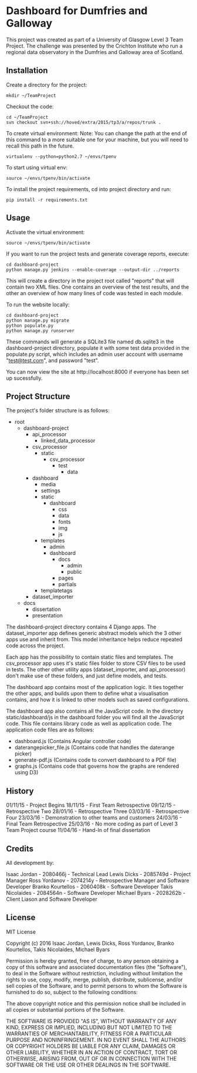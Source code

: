 # Dashboard for Dumfries and Galloway

This project was created as part of a University of Glasgow Level 3 Team Project.
The challenge was presented by the Crichton Institute who run a regional data
observatory in the Dumfries and Galloway area of Scotland.

## Installation

Create a directory for the project:
```
mkdir ~/TeamProject
```

Checkout the code:
```
cd ~/TeamProject
svn checkout svn+ssh://hoved/extra/2015/tp3/a/repos/trunk .
```

To create virtual environment:
Note: You can change the path at the end of this command to a more suitable
one for your machine, but you will need to recall this path in the future.
```
virtualenv --python=python2.7 ~/envs/tpenv
```

To start using virtual env:
```
source ~/envs/tpenv/bin/activate
```

To install the project requirements, cd into project directory and run: 
```
pip install -r requirements.txt
```


## Usage

Activate the virtual environment:
```
source ~/envs/tpenv/bin/activate
```

If you want to run the project tests and generate coverage reports, execute:
```
cd dashboard-project
python manage.py jenkins --enable-coverage --output-dir ../reports
```

This will create a directory in the project root called "reports" that will
contain two XML files. One contains an overview of the test results, and the
other an overview of how many lines of code was tested in each module.

To run the website locally:
```
cd dashboard-project
python manage.py migrate
python populate.py
python manage.py runserver
```

These commands will generate a SQLite3 file named db.sqlite3 in the dashboard-project
directory, populate it with some test data provided in the populate.py script,
which includes an admin user account with username "test@test.com", and password
"test".

You can now view the site at http://localhost:8000 if everyone has been set up
sucessfully.

## Project Structure

The project's folder structure is as follows:

- root
    - dashboard-project
        - api_processor
            - linked_data_processor
        - csv_processor
            - static
                - csv_processor
                    - test
                        - data
        - dashboard
            - media
            - settings
            - static
                - dashboard
                    - css
                    - data
                    - fonts
                    - img
                    - js
            - templates
                - admin
                - dashboard
                    - docs
                        - admin
                        - public
                    - pages
                    - partials
            - templatetags
        - dataset_importer
    - docs
        - dissertation
        - presentation
        
The dashboard-project directory contains 4 Django apps. The dataset_importer
app defines generic abstract models which the 3 other apps use and inherit from.
This model inheritance helps reduce repeated code across the project.

Each app has the possibility to contain static files and templates. The
csv_processor app uses it's static files folder to store CSV files to be used
in tests. The other other utility apps (dataset_importer, and api_processor) don't
make use of these folders, and just define models, and tests.

The dashboard app contains most of the application logic. It ties together the
other apps, and builds upon them to define what a visualisation contains, and
how it is linked to other models such as saved configurations.

The dashboard app also contains all the JavaScript code. In the directory 
static/dashboard/js in the dashboard folder you will find all the JavaScript code.
This file contains library code as well as application code. The application code
files are as follows:

- dashboard.js (Contains Angular controller code)
- daterangepicker_file.js (Contains code that handles the daterange picker)
- generate-pdf.js (Contains code to convert dashboard to a PDF file)
- graphs.js (Contains code that governs how the graphs are rendered using D3)

## History

01/11/15 - Project Begins
18/11/15 - First Team Retrospective
09/12/15 - Retrospective Two
28/01/16 - Retrospective Three
03/03/16 - Retrospective Four
23/03/16 - Demonstration to other teams and customers
24/03/16 - Final Team Retrospective
25/03/16 - No more coding as part of Level 3 Team Project course
11/04/16 - Hand-In of final dissertation

## Credits

All development by:

Isaac Jordan - 2080466j - Technical Lead
Lewis Dicks - 2085749d - Project Manager
Ross Yordanov - 2074214y - Retrospective Manager and Software Developer
Branko Kourtellos - 2060408k - Software Developer
Takis Nicolaides - 2084564n - Software Developer
Michael Byars - 2028262b - Client Liason and Software Developer


## License

MIT License

Copyright (c) 2016 Isaac Jordan, Lewis Dicks, Ross Yordanov, Branko Kourtellos, Takis Nicolaides, Michael Byars

Permission is hereby granted, free of charge, to any person obtaining a copy
of this software and associated documentation files (the "Software"), to deal
in the Software without restriction, including without limitation the rights
to use, copy, modify, merge, publish, distribute, sublicense, and/or sell
copies of the Software, and to permit persons to whom the Software is
furnished to do so, subject to the following conditions:

The above copyright notice and this permission notice shall be included in all
copies or substantial portions of the Software.

THE SOFTWARE IS PROVIDED "AS IS", WITHOUT WARRANTY OF ANY KIND, EXPRESS OR
IMPLIED, INCLUDING BUT NOT LIMITED TO THE WARRANTIES OF MERCHANTABILITY,
FITNESS FOR A PARTICULAR PURPOSE AND NONINFRINGEMENT. IN NO EVENT SHALL THE
AUTHORS OR COPYRIGHT HOLDERS BE LIABLE FOR ANY CLAIM, DAMAGES OR OTHER
LIABILITY, WHETHER IN AN ACTION OF CONTRACT, TORT OR OTHERWISE, ARISING FROM,
OUT OF OR IN CONNECTION WITH THE SOFTWARE OR THE USE OR OTHER DEALINGS IN THE
SOFTWARE.